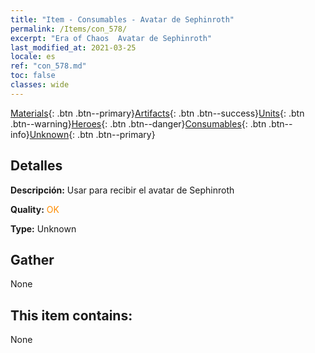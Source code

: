 ```yaml
---
title: "Item - Consumables - Avatar de Sephinroth"
permalink: /Items/con_578/
excerpt: "Era of Chaos  Avatar de Sephinroth"
last_modified_at: 2021-03-25
locale: es
ref: "con_578.md"
toc: false
classes: wide
---
```

 [Materials](/es/Items/){: .btn .btn--primary}[Artifacts](/es/Items/Artifacts/){: .btn .btn--success}[Units](/es/Items/Units/){: .btn .btn--warning}[Heroes](/es/Items/Heroes/){: .btn .btn--danger}[Consumables](/es/Items/Consumables/){: .btn .btn--info}[Unknown](/es/Items/Unknown/){: .btn .btn--primary}

## Detalles
 **Descripción:** Usar para recibir el avatar de Sephinroth

 **Quality:** <span style="color: #FF8C00">OK</span>

 **Type:** Unknown

## Gather

  None

## This item contains:

  None

